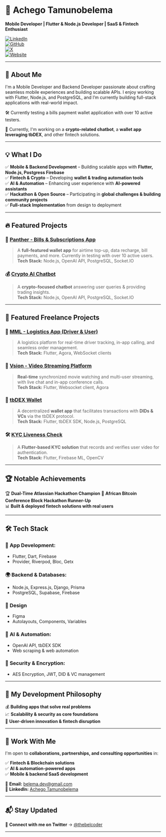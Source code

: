 # 🚀 Achego Tamunobelema  

**Mobile Developer | Flutter & Node.js Developer | SaaS & Fintech Enthusiast**  

[![LinkedIn](https://img.shields.io/badge/LinkedIn-Connect-blue?style=flat-square&logo=linkedin)](https://www.linkedin.com/in/thebelcoder/)  
[![GitHub](https://img.shields.io/badge/GitHub-Projects-black?style=flat-square&logo=github)](https://github.com/achego)  
[![X](https://img.shields.io/badge/Twitter-Follow-blue?style=flat-square&logo=twitter)](https://x.com/thebelcoder)  
[![Website](https://img.shields.io/badge/Website-Explore-lightgrey?style=flat-square&logo=google-chrome)](https://belema.dev)

---

## 🌟 About Me  

I'm a Mobile Developer and Backend Developer passionate about crafting seamless mobile experiences and building scalable APIs. I enjoy working with Flutter, Node.js, and PostgreSQL, and I’m currently building full-stack applications with real-world impact.

🛠 Currently testing a bills payment wallet application with over 10 active testers.

🚀 Currently, I'm working on a **crypto-related chatbot**, a **wallet app leveraging tbDEX**, and other fintech solutions.  

---

## 💡 What I Do  

✅ **Mobile & Backend Development** – Building scalable apps with **Flutter, Node.js, Postgress Firebase**  
✅ **Fintech & Crypto** – Developing **wallet & trading automation tools**  
✅ **AI & Automation** – Enhancing user experience with **AI-powered assistants**  
✅ **Hackathon & Open Source** – Participating in **global challenges & building community projects**  
✅ **Full-stack Implementation** from design to deployment

---

## 🔥 Featured Projects  

### 👤 [**Panther - Bills & Subscriptions App**]()  
> A **full-featured wallet app** for airtime top-up, data recharge, bill payments, and more. Currently in testing with over 10 active users.  
**Tech Stack:** Node.js, OpenAI API, PostgreSQL, Socket.IO

### 💰 [**Crypto AI Chatbot**]()  
> A **crypto-focused chatbot** answering user queries & providing trading insights.  
**Tech Stack:** Node.js, OpenAI API, PostgreSQL, Socket.IO  

---

## 🎯 Featured Freelance Projects 

### 🚚 [**MML - Logistics App (Driver & User)**]()  
> A logistics platform for real-time driver tracking, in-app calling, and seamless order management.  
**Tech Stack:** Flutter, Agora, WebSocket clients 

### 🎥 [**Vsion - Video Streaming Platform**]()  
> **Real-time** synchronized movie watching and multi-user streaming, with live chat and in-app conference calls.  
**Tech Stack:** Flutter, Websocket client, Agora

### 📲 [**tbDEX Wallet**]()  
> A decentralized **wallet app** that facilitates transactions with **DIDs & VCs** via the tbDEX protocol.  
**Tech Stack:** Flutter, tbDEX SDK, Node.js, PostgreSQL  

### 🛠️ [**KYC Liveness Check**]()  
> A **Flutter-based KYC solution** that records and verifies user video for authentication.  
**Tech Stack:** Flutter, Firebase ML, OpenCV

---

## 🏆 Notable Achievements  

🏆 **Dual-Time Atlassian Hackathon Champion** 
🥈 **African Bitcoin Conference Block Hackathon Runner-Up**  
📊 **Built & deployed fintech solutions with real users**  

---

## 🛠️ Tech Stack  

### 📱 **App Development:**  
- Flutter, Dart, Firebase  
- Provider, Riverpod, Bloc, Getx  

### 🌍 **Backend & Databases:**  
- Node.js, Express.js, Django, Prisma  
- PostgreSQL, Supabase, Firebase
  
### 🎨 **Design**  
- Figma
- Autolayouts, Components, Variables

### 🤖 **AI & Automation:**  
- OpenAI API, tbDEX SDK  
- Web scraping & web automation  

### 🔐 **Security & Encryption:**  
- AES Encryption, JWT, DID & VC management  

---

## 📢 My Development Philosophy  

💰 **Building apps that solve real problems**  
📈 **Scalability & security as core foundations**  
🚀 **User-driven innovation & fintech disruption**  

---

## 📩 Work With Me  

I'm open to **collaborations, partnerships, and consulting opportunities** in:  

✅ **Fintech & Blockchain solutions**  
✅ **AI & automation-powered apps**  
✅ **Mobile & backend SaaS development**  

📩 **Email:** belema.dev@gmail.com  
💼 **LinkedIn:** [Achego Tamunobelema](https://www.linkedin.com/in/thebelcoder/)  

---

## 📬 Stay Updated  

🔹 **Connect with me on Twitter** → [@thebelcoder]([https://x.com/BelemaDev](https://x.com/thebelcoder))  

---

